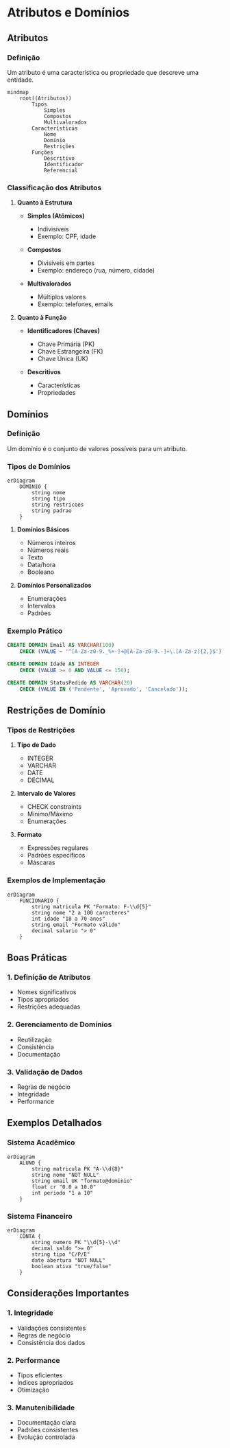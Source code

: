 # Atributos e Domínios

## Atributos

### Definição
Um atributo é uma característica ou propriedade que descreve uma entidade.

```mermaid
mindmap
    root((Atributos))
        Tipos
            Simples
            Compostos
            Multivalorados
        Características
            Nome
            Domínio
            Restrições
        Funções
            Descritivo
            Identificador
            Referencial
```

### Classificação dos Atributos

1. **Quanto à Estrutura**
   - **Simples (Atômicos)**
     - Indivisíveis
     - Exemplo: CPF, idade
   
   - **Compostos**
     - Divisíveis em partes
     - Exemplo: endereço (rua, número, cidade)
   
   - **Multivalorados**
     - Múltiplos valores
     - Exemplo: telefones, emails

2. **Quanto à Função**
   - **Identificadores (Chaves)**
     - Chave Primária (PK)
     - Chave Estrangeira (FK)
     - Chave Única (UK)
   
   - **Descritivos**
     - Características
     - Propriedades

## Domínios

### Definição
Um domínio é o conjunto de valores possíveis para um atributo.

### Tipos de Domínios

```mermaid
erDiagram
    DOMINIO {
        string nome
        string tipo
        string restricoes
        string padrao
    }
```

1. **Domínios Básicos**
   - Números inteiros
   - Números reais
   - Texto
   - Data/hora
   - Booleano

2. **Domínios Personalizados**
   - Enumerações
   - Intervalos
   - Padrões

### Exemplo Prático

```sql
CREATE DOMAIN Email AS VARCHAR(100)
    CHECK (VALUE ~ '^[A-Za-z0-9._%+-]+@[A-Za-z0-9.-]+\.[A-Za-z]{2,}$');

CREATE DOMAIN Idade AS INTEGER
    CHECK (VALUE >= 0 AND VALUE <= 150);

CREATE DOMAIN StatusPedido AS VARCHAR(20)
    CHECK (VALUE IN ('Pendente', 'Aprovado', 'Cancelado'));
```

## Restrições de Domínio

### Tipos de Restrições

1. **Tipo de Dado**
   - INTEGER
   - VARCHAR
   - DATE
   - DECIMAL

2. **Intervalo de Valores**
   - CHECK constraints
   - Mínimo/Máximo
   - Enumerações

3. **Formato**
   - Expressões regulares
   - Padrões específicos
   - Máscaras

### Exemplos de Implementação

```mermaid
erDiagram
    FUNCIONARIO {
        string matricula PK "Formato: F-\\d{5}"
        string nome "2 a 100 caracteres"
        int idade "18 a 70 anos"
        string email "Formato válido"
        decimal salario "> 0"
    }
```

## Boas Práticas

### 1. Definição de Atributos
- Nomes significativos
- Tipos apropriados
- Restrições adequadas

### 2. Gerenciamento de Domínios
- Reutilização
- Consistência
- Documentação

### 3. Validação de Dados
- Regras de negócio
- Integridade
- Performance

## Exemplos Detalhados

### Sistema Acadêmico

```mermaid
erDiagram
    ALUNO {
        string matricula PK "A-\\d{8}"
        string nome "NOT NULL"
        string email UK "formato@dominio"
        float cr "0.0 a 10.0"
        int periodo "1 a 10"
    }
```

### Sistema Financeiro

```mermaid
erDiagram
    CONTA {
        string numero PK "\\d{5}-\\d"
        decimal saldo ">= 0"
        string tipo "C/P/E"
        date abertura "NOT NULL"
        boolean ativa "true/false"
    }
```

## Considerações Importantes

### 1. Integridade
- Validações consistentes
- Regras de negócio
- Consistência dos dados

### 2. Performance
- Tipos eficientes
- Índices apropriados
- Otimização

### 3. Manutenibilidade
- Documentação clara
- Padrões consistentes
- Evolução controlada